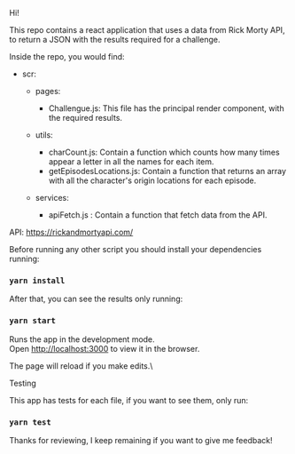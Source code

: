 Hi! 

This repo contains a react application that uses a data from Rick Morty API, to return a JSON with the results required for a challenge.

Inside the repo, you would find:

- scr:
  - pages: 
    - Challengue.js: This file has the principal render component,  with the required results.

  - utils:
    - charCount.js: Contain a function which counts how many times appear a letter in all the names for each item.
    - getEpisodesLocations.js: Contain a function that returns an array with all the character's origin locations for each episode.

  - services:
    - apiFetch.js : Contain a function that fetch data from the API.


API: https://rickandmortyapi.com/

Before running any other script you should install your dependencies running:

### `yarn install`

After that, you can see the results only running:

### `yarn start`

Runs the app in the development mode.\
Open [http://localhost:3000](http://localhost:3000) to view it in the browser.

The page will reload if you make edits.\

Testing

This app has tests for each file, if you want to see them, only run:
### `yarn test`

Thanks for reviewing, I keep remaining if you want to give me feedback!










